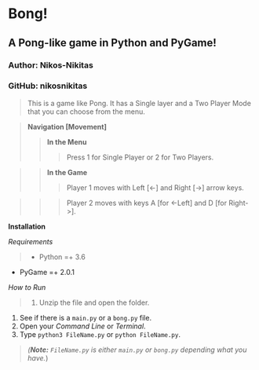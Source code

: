 # Bong!
## A Pong-like game in Python and PyGame!
### Author: Nikos-Nikitas
### GitHub: nikosnikitas

>This is a game like Pong. It has a Single layer and a Two Player Mode that you can choose from the menu.

>**Navigation [Movement]**
>> **In the Menu** 
>>>Press 1 for Single Player or 2 for Two Players.

>> **In the Game**
>>> Player 1 moves with Left [<-] and Right [->] arrow keys.

>>> Player 2 moves with keys A [for <-Left] and D [for Right->].

**Installation**

*Requirements*
>  - Python =+ 3.6
- PyGame =+ 2.0.1

*How to Run*
> 1. Unzip the file and open the folder.
1. See if there is a `main.py` or a `bong.py` file.
1. Open your *Command Line* or *Terminal*.
1. Type `python3 FileName.py` or 
`python FileName.py`.

>*(**Note:** `FileName.py` is either `main.py` or `bong.py` depending what you have.*)
